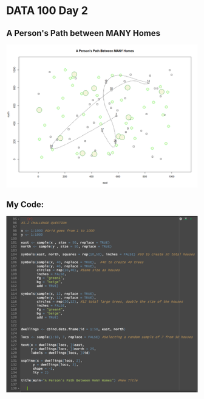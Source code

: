 # DATA 100 Day 2

## A Person's Path between MANY Homes

![](DATA_100_Day_2_PLOT.png)

## My Code:

![](DATA_100_Day_2_CODE.png)
